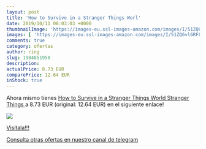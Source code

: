 ```yaml
---
layout: post
title: 'How to Survive in a Stranger Things Worl'
date: 2019/10/11 08:03:03 +0000
thumbnailImage: 'https://images-eu.ssl-images-amazon.com/images/I/51ZQ6vl6RFL._SL200_.jpg'
images: [ 'https://images-eu.ssl-images-amazon.com/images/I/51ZQ6vl6RFL._SL200_.jpg' ]
comments: true
category: ofertas
author: ring
slug: 1984851950
description:
actualPrice: 8.73 EUR
comparePrice: 12.64 EUR
inStock: true
---
```


Ahora mismo tienes [How to Survive in a Stranger Things World  Stranger Things ](https://www.amazon.com/dp/1984851950/?tag=redken08-20) a 8.73 EUR (original: 12.64 EUR) en el siguiente enlace!

[![](https://images-eu.ssl-images-amazon.com/images/I/51ZQ6vl6RFL._SL200_.jpg)](https://www.amazon.com/dp/1984851950/?tag=redken08-20)

[Visítala!!!](https://www.amazon.com/dp/1984851950/?tag=redken08-20)

[Consulta otras ofertas en nuestro canal de telegram](https://t.me/s/ofertas25)

